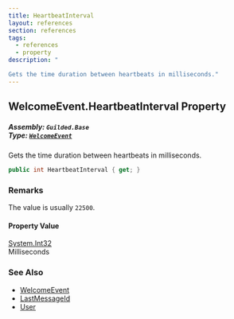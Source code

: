 ```yaml
---
title: HeartbeatInterval
layout: references
section: references
tags:
  - references
  - property
description: "

Gets the time duration between heartbeats in milliseconds."
---
```


## WelcomeEvent.HeartbeatInterval Property
##### **Assembly:** `Guilded.Base`<br/>**Type:** [`WelcomeEvent`](WelcomeEvent 'Guilded.Base.Events.WelcomeEvent')

Gets the time duration between heartbeats in milliseconds.

```csharp
public int HeartbeatInterval { get; }
```

### Remarks
  
The value is usually `22500`.

#### Property Value
[System.Int32](https://docs.microsoft.com/en-us/dotnet/api/System.Int32 'System.Int32')  
Milliseconds

### See Also
- [WelcomeEvent](WelcomeEvent 'Guilded.Base.Events.WelcomeEvent')
- [LastMessageId](WelcomeEvent.LastMessageId 'Guilded.Base.Events.WelcomeEvent.LastMessageId')
- [User](WelcomeEvent.User 'Guilded.Base.Events.WelcomeEvent.User')